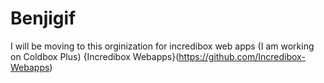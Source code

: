 # Benjigif
I will be moving to this orginization for incredibox web apps (I am working on Coldbox Plus)
{Incredibox Webapps}(https://github.com/Incredibox-Webapps)
